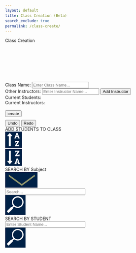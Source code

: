 ```yaml
---
layout: default
title: Class Creation (Beta)
search_exclude: true
permalink: /class-create/
---
```

<!DOCTYPE html>
<html lang="en">
<head>
    <meta charset="UTF-8">
    <title>Create a Class</title>
    <style>
        .whitebox {
            display: none;
        }
        .whitebox.show {
            display: block;
        }
        /* Styling for undo and redo buttons */
        .undo-redo-buttons {
            margin-top: 10px;
        }
        .undo-redo-buttons button:hover {
            background-color: #45a049;
        }
    </style>
</head>
<body>
<div class="classflex-container">
    <div class="bigpapa">
        <div>
            <div class="classperiodcreation">
                <div id="classtitle" style="width: 850px;">Class Creation</div>
                <div style="padding-top: 25%;">
                    <label>Class Name:
                        <input id="className" class="inputis" placeholder="Enter Class Name...">
                    </label><br>
                </div>
                <div>
                    <label>Other Instructors:
                        <input id="newInstructor" class="inputis" placeholder="Enter Instructor Name...">
                        <button onclick="addInstructorToClass()">Add Instructor</button>
                    </label><br>
                </div>
                <div>Current Students:
                    <div id="curStu"><!--Insert stuff here--></div>
                </div>
                <div>Current Instructors:
                    <div id="curIns"><!--Insert stuff here--></div>
                    <br>
                </div>
            </div>
            <input class="createbutt" type="button" value="create" id="createButton">
            <div class="undo-redo-buttons">
                <button class="createbutt" id="undoButton">Undo</button>
                <button class="createbutt" id="redoButton">Redo</button>
            </div>
        </div>
        <div class="addstudents">
            <div class="toolbarss">
                <div id="stupiddiv">
                    <div>ADD STUDENTS TO CLASS</div>
                </div>
                <div style="width: 11%;">
                    <img class="hater" src="../images/a-z.png" onclick="sortStudents('asc')">
                </div>
                <div style="width: 11%;">
                    <img class="hater" src="../images/z-a.png" onclick="sortStudents('desc')">
                </div>
            </div>
            <div class="toolbarss">
                <div id="stupiddiv">
                    <div>SEARCH BY Subject</div>
                    <img id="arrow" src="../images/arrow.png">
                </div>
                <input id="subjectInput" style="width: 50%;" placeholder="Search..." oninput="getPersonsBySubject()">
                <div style="width: 13%;">
                    <img class="hater" src="../images/searchIcon.png">
                </div>
            </div>
            <div class="whitebox" id="subjectList">
            </div>
            <div class="toolbarss">
                <div id="stupiddiv">
                    <div>SEARCH BY STUDENT</div>
                </div>
                <input id="studentInput" style="width: 50%;" placeholder="Enter Student Name..." oninput="searchStudents()">
                <div style="width: 13%;">
                    <img class="hater" src="../images/searchIcon.png" onclick="searchStudents()">
                </div>
            </div>
            <div class="whitebox" id="studentList">
                <!-- Results will be inserted here -->
            </div>
        </div>
    </div>
    <br><br><br><br><br><br><br><br>
</div>
<script>
    var local = "http://localhost:8911";
    var deployed = "https://jcc.stu.nighthawkcodingsociety.com";
    var studentIds = [];
    var leaderIds = [];
    var Myinstructors = [];
    var undoStack = [];
    var redoStack = [];
    var lastActionType = '';
    document.addEventListener('DOMContentLoaded', function() {
        fetch(`${local}/api/person/`, {
            method: 'GET',
            mode: 'cors',
            cache: 'no-cache',
            credentials: 'include',
            headers: {
                "content-type": "application/json",
            },
        })
        .then(response => {
            if (!response.ok) {
                throw new Error('Network response was not ok');
            }
            return response.json();
        })
        .then(data => {
            console.log(data);
            // Use all persons as instructors
            data.forEach(person => {
                Myinstructors.push(person); // Add each person to Myinstructors array
            });
            console.log(Myinstructors);
            // Handle the instructors data as needed (e.g., display in UI)
            displayInstructors(Myinstructors);
        })
        .catch(error => {
            console.error('Error fetching persons:', error);
        });
    });
    document.getElementById('createButton').addEventListener('click', function() {
        const className = document.getElementById('className').value;
        const requestBody = {
            name: className,
            leaderIds: leaderIds,
            studentIds: studentIds
        };
        console.log(requestBody);
        fetch(`${local}/api/class_period/post`, {
            method: 'POST',
            mode: 'cors',
            cache: 'no-cache',
            body: JSON.stringify(requestBody),
            credentials: 'include',
            headers: {
                "content-type": "application/json",
            },
        })
        .then(response => {
            if (!response.ok) {
                throw new Error('Network response was not ok');
            }
            return response.json();
        })
        .then(data => {
            alert('Class created successfully!');
            console.log('Success:', data);
        })
        .catch((error) => {
            console.error('Error:', error);
            alert('Error creating class');
        });
    });
    function getCookie(name) {
        const value = `; ${document.cookie}`;
        const parts = value.split(`; ${name}=`);
        if (parts.length === 2) {
            return parts.pop().split(';').shift();
        }
        return null; // Return null if the cookie is not found
    }
    // Add event listeners for undo and redo buttons
    document.getElementById('undoButton').addEventListener('click', undo);
    document.getElementById('redoButton').addEventListener('click', redo);
    // Function to handle undo operation
    function undo() {
        if (undoStack.length > 0) {
            var action = undoStack.pop(); // Remove the last action from undo stack
            redoStack.push(action); // Push the action to redo stack
            performUndoRedo(action, true);
        }
    }
    // Function to handle redo operation
    function redo() {
        if (redoStack.length > 0) {
            var action = redoStack.pop(); // Remove the last action from redo stack
            undoStack.push(action); // Push the action back to undo stack
            performUndoRedo(action, false);
        }
    }
    // Function to perform undo and redo actions
    function performUndoRedo(action, isUndo) {
        switch (action.type) {
            case 'ADD_STUDENT':
                const studentList = document.getElementById('curStu');
                if (isUndo) {
                    const lastStudentDiv = studentList.lastElementChild;
                    if (lastStudentDiv) {
                        studentList.removeChild(lastStudentDiv); // Remove the last added student
                        studentIds.pop(); // Remove the most recent ID added
                    }
                } else {
                    const studentDiv = document.createElement('div');
                    studentDiv.textContent = `Name: ${action.name}, Email: ${action.email}`;
                    studentList.appendChild(studentDiv);
                    studentIds.push(action.id); // Add the ID to the studentIds array      
                }
                break;
            // Add cases for other types of actions if needed
        }
    }
    function sortStudents(order) {
        alert('Sorting students in ' + order + ' order');
    }
    function searchStudents() {
        const query = document.getElementById('studentInput').value;
        alert('Searching for: ' + query);
    }
    function addStudentToClass(student) {
        const action = {
            type: 'ADD_STUDENT',
            id: student.id,
            name: student.name,
            email: student.email
        };
        undoStack.push(action); // Push the action to undo stack
        redoStack = []; // Clear redo stack when a new action is added
        lastActionType = 'ADD_STUDENT'; // Update last action type
        if (!studentIds.includes(student.id)) {
            studentIds.push(student.id);
            const curStuDiv = document.getElementById('curStu');
            const studentDiv = document.createElement('div');
            studentDiv.className = 'person-div';
            studentDiv.textContent = `Name: ${student.name}, Email: ${student.email}`;
            curStuDiv.appendChild(studentDiv);
        } else {
            alert('Student already added to the class.');
        }
    }   function addInstructorToClass() {
        const instructorName = document.getElementById('newInstructor').value.trim();
        const foundInstructor = Myinstructors.find(inst => inst.name === instructorName);
        if (foundInstructor) {
            const instructorId = foundInstructor.id;
            if (!leaderIds.includes(instructorId)) {
                leaderIds.push(instructorId);
                const curInsDiv = document.getElementById('curIns');
                const instructorDiv = document.createElement('div');
                instructorDiv.className = 'person-div';
                instructorDiv.textContent = `Name: ${foundInstructor.name}, Email: ${foundInstructor.email}`;
                curInsDiv.appendChild(instructorDiv);
            } else {
                alert('Instructor already added to the class.');
            }
        } else {
            alert('Instructor not found in Myinstructors array.');
        }
    }
    function searchInstructors() {
        const query = document.getElementById('newInstructor').value.trim();
        const instructorList = document.getElementById('instructorList');
        if (query.length < 1) {
            instructorList.classList.remove('show'); // Hide the white box if query is empty
            return; // Don't perform search if the query is empty
        }
        // Fetch data from the server based on the search query
        fetch(`${local}/api/person/searchInstructors/${query}`, {
            method: 'GET',
            mode: 'cors',
            cache: 'no-cache',
            credentials: 'include',
            headers: {
                "content-type": "application/json",
            },
        })
        .then(response => {
            if (!response.ok) {
                throw new Error('Network response was not ok');
            }
            return response.json();
        })
        .then(data => {
            if (data.length === 0) {
                instructorList.innerHTML = '<div>No instructors found for the given query.</div>';
                instructorList.classList.add('show'); // Show the white box with message
            } else {
                instructorList.innerHTML = ''; // Clear previous search results
                data.forEach(instructor => {
                    const instructorDiv = document.createElement('div');
                    instructorDiv.className = 'person-div';
                    instructorDiv.textContent = `Name: ${instructor.name}, Email: ${instructor.email}`;
                    const addButton = document.createElement('button');
                    addButton.textContent = 'Add';
                    addButton.onclick = () => addInstructorToClass(instructor);
                    instructorDiv.appendChild(addButton);
                    instructorList.appendChild(instructorDiv);
                });
                instructorList.classList.add('show'); // Show the white box with search results
            }
        })
        .catch(error => {
            console.error('Error searching for instructors:', error);
        });
    }
    function getPersonsBySubject() {
        const subject = document.getElementById('subjectInput').value.trim();
        const subjectList = document.getElementById('subjectList');
        if (subject.length < 1) {
            subjectList.classList.remove('show'); // Hide the white box if subject query is empty
            return;
        }
        // Fetch data from the server based on the subject query
        fetch(`${local}/api/person/getBySubject/${subject}`, {
            method: 'GET',
            mode: 'cors',
            cache: 'no-cache',
            credentials: 'include',
            headers: {
                "content-type": "application/json",
            },
        })
        .then(response => {
            if (!response.ok) {
                throw new Error('Network response was not ok');
            }
            return response.json();
        })
        .then(data => {
            if (data.length === 0) {
                subjectList.innerHTML = '<div>No persons found for the given subject.</div>';
                subjectList.classList.add('show'); // Show the white box with message
            } else {
                subjectList.innerHTML = ''; // Clear previous search results
                data.forEach(person => {
                    const personDiv = document.createElement('div');
                    personDiv.className = 'person-div';
                    personDiv.textContent = `Name: ${person.name}, Email: ${person.email}`;
                    const addButton = document.createElement('button');
                    addButton.textContent = 'Add';
                    addButton.onclick = () => addStudentToClass(person);
                    personDiv.appendChild(addButton);
                    subjectList.appendChild(personDiv);
                });
                subjectList.classList.add('show'); // Show the white box with search results
            }
        })
        .catch(error => {
            console.error('Error fetching persons by subject:', error);
        });
    }
</script>
</body>
</html>